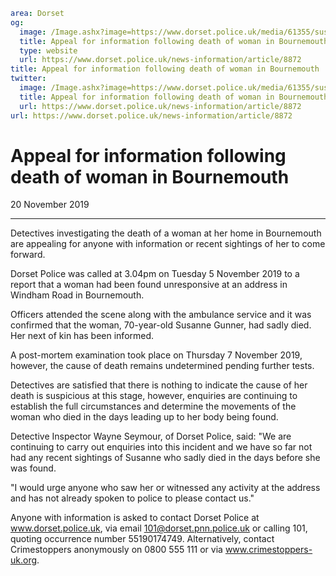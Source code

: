 ```yaml
area: Dorset
og:
  image: /Image.ashx?image=https://www.dorset.police.uk/media/61355/susanne-gunner-1.jpg&amp;amp;width=150
  title: Appeal for information following death of woman in Bournemouth
  type: website
  url: https://www.dorset.police.uk/news-information/article/8872
title: Appeal for information following death of woman in Bournemouth |
twitter:
  image: /Image.ashx?image=https://www.dorset.police.uk/media/61355/susanne-gunner-1.jpg&amp;amp;width=150
  title: Appeal for information following death of woman in Bournemouth
  url: https://www.dorset.police.uk/news-information/article/8872
url: https://www.dorset.police.uk/news-information/article/8872
```

# Appeal for information following death of woman in Bournemouth

20 November 2019

* * *

Detectives investigating the death of a woman at her home in Bournemouth are appealing for anyone with information or recent sightings of her to come forward.

Dorset Police was called at 3.04pm on Tuesday 5 November 2019 to a report that a woman had been found unresponsive at an address in Windham Road in Bournemouth.

Officers attended the scene along with the ambulance service and it was confirmed that the woman, 70-year-old Susanne Gunner, had sadly died. Her next of kin has been informed.

A post-mortem examination took place on Thursday 7 November 2019, however, the cause of death remains undetermined pending further tests.

Detectives are satisfied that there is nothing to indicate the cause of her death is suspicious at this stage, however, enquiries are continuing to establish the full circumstances and determine the movements of the woman who died in the days leading up to her body being found.

Detective Inspector Wayne Seymour, of Dorset Police, said: "We are continuing to carry out enquiries into this incident and we have so far not had any recent sightings of Susanne who sadly died in the days before she was found.

"I would urge anyone who saw her or witnessed any activity at the address and has not already spoken to police to please contact us."

Anyone with information is asked to contact Dorset Police at www.dorset.police.uk, via email 101@dorset.pnn.police.uk or calling 101, quoting occurrence number 55190174749. Alternatively, contact Crimestoppers anonymously on 0800 555 111 or via www.crimestoppers-uk.org.
